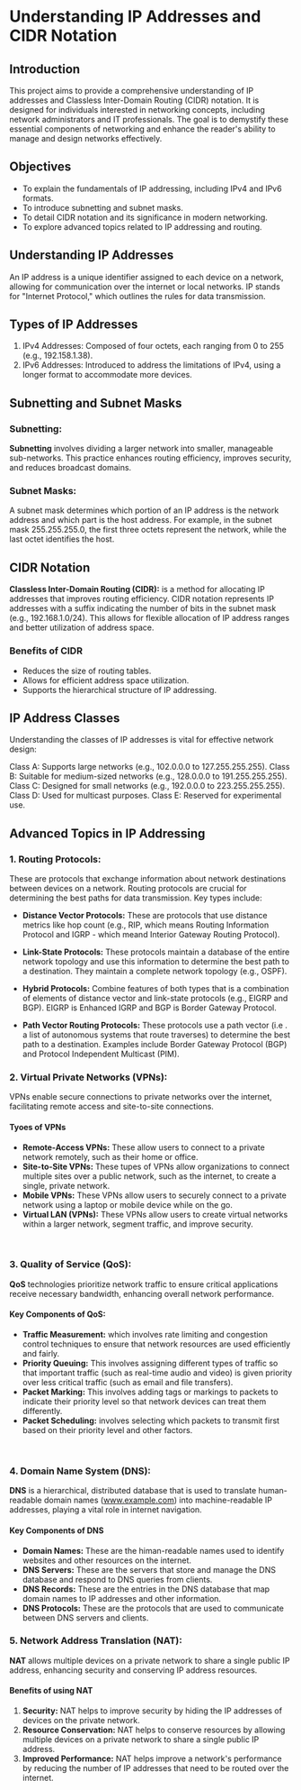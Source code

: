 # Understanding IP Addresses and CIDR Notation

## Introduction
This project aims to provide a comprehensive understanding of IP addresses and Classless Inter-Domain Routing (CIDR) notation. It is designed for individuals interested in networking concepts, including network administrators and IT professionals. The goal is to demystify these essential components of networking and enhance the reader's ability to manage and design networks effectively.

## Objectives
- To explain the fundamentals of IP addressing, including IPv4 and IPv6 formats.
- To introduce subnetting and subnet masks.
- To detail CIDR notation and its significance in modern networking.
- To explore advanced topics related to IP addressing and routing.

## Understanding IP Addresses
An IP address is a unique identifier assigned to each device on a network, allowing for communication over the internet or local networks. IP stands for "Internet Protocol," which outlines the rules for data transmission.

## Types of IP Addresses
1. IPv4 Addresses: Composed of four octets, each ranging from 0 to 255 (e.g., 192.158.1.38).
2. IPv6 Addresses: Introduced to address the limitations of IPv4, using a longer format to accommodate more devices.

## Subnetting and Subnet Masks
### Subnetting:
**Subnetting** involves dividing a larger network into smaller, manageable sub-networks. This practice enhances routing efficiency, improves security, and reduces broadcast domains.

### Subnet Masks:
A subnet mask determines which portion of an IP address is the network address and which part is the host address. For example, in the subnet mask 255.255.255.0, the first three octets represent the network, while the last octet identifies the host.

## CIDR Notation
**Classless Inter-Domain Routing (CIDR):** is a method for allocating IP addresses that improves routing efficiency. CIDR notation represents IP addresses with a suffix indicating the number of bits in the subnet mask (e.g., 192.168.1.0/24). This allows for flexible allocation of IP address ranges and better utilization of address space.

### Benefits of CIDR
- Reduces the size of routing tables.
- Allows for efficient address space utilization.
- Supports the hierarchical structure of IP addressing.

## IP Address Classes
Understanding the classes of IP addresses is vital for effective network design:

Class A: Supports large networks (e.g., 102.0.0.0 to 127.255.255.255).
Class B: Suitable for medium-sized networks (e.g., 128.0.0.0 to 191.255.255.255).
Class C: Designed for small networks (e.g., 192.0.0.0 to 223.255.255.255).
Class D: Used for multicast purposes.
Class E: Reserved for experimental use.

## Advanced Topics in IP Addressing
### **1. Routing Protocols:**
These are protocols that exchange information about network destinations between devices on a network. Routing protocols are crucial for determining the best paths for data transmission. Key types include:

- **Distance Vector Protocols:** These are protocols that use distance metrics like hop count (e.g., RIP, which means Routing Information Protocol and IGRP - which meand Interior Gateway Routing Protocol).

- **Link-State Protocols:** These protocols maintain a database of the entire network topology and use this information to determine the best path to a destination. They maintain a complete network topology (e.g., OSPF).

- **Hybrid Protocols:** Combine features of both types that is a combination of elements of distance vector and link-state protocols (e.g., EIGRP and BGP). EIGRP is Enhanced IGRP and BGP is Border Gateway Protocol.

- **Path Vector Routing Protocols:** These protocols use a path vector  (i.e . a list of autonomous systems that route traverses) to determine the best path to a destination. Examples include Border Gateway Protocol (BGP) and Protocol Independent Multicast (PIM).

### **2. Virtual Private Networks (VPNs):**
VPNs enable secure connections to private networks over the internet, facilitating remote access and site-to-site connections.

#### Tyoes of VPNs

- **Remote-Access VPNs:** These allow users to connect to a private network remotely, such as their home or office.
- **Site-to-Site VPNs:** These tupes of VPNs allow organizations to connect multiple sites over a public network, such as the internet, to create a single, private network.
- **Mobile VPNs:** These VPNs allow users to securely connect to a private network using a laptop or mobile device while on the go.
- **Virtual LAN (VPNs):** These VPNs allow users to create virtual networks within a larger network, segment traffic, and improve security.

<br>

### **3. Quality of Service (QoS):**
**QoS** technologies prioritize network traffic to ensure critical applications receive necessary bandwidth, enhancing overall network performance.

#### **Key Components of QoS:**
- **Traffic Measurement:** which involves rate limiting and congestion control techniques to ensure that network resources are used efficiently and fairly.
- **Priority Queuing:** This involves assigning different types of traffic so that important traffic (such as real-time audio and video) is given priority over less critical traffic (such as email and file transfers).
- **Packet Marking:** This involves adding tags or markings to packets to indicate their priority level so that network devices can treat them differently.
- **Packet Scheduling:** involves selecting which packets to transmit first based on their priority level and other factors.

<br>

### **4. Domain Name System (DNS):**
**DNS** is a hierarchical, distributed database that is used to translate human-readable domain names (www.example.com) into machine-readable IP addresses, playing a vital role in internet navigation.

#### **Key Components of DNS**
- **Domain Names:** These are the himan-readable names used to identify websites and other resources on the internet.
- **DNS Servers:** These are the servers that store and manage the DNS database and respond to DNS queries from clients.
- **DNS Records:** These are the entries in the DNS database that map domain names to IP addresses and other information.
- **DNS Protocols:** These are the protocols that are used to communicate between DNS servers and clients.

### **5. Network Address Translation (NAT):**
**NAT** allows multiple devices on a private network to share a single public IP address, enhancing security and conserving IP address resources.

#### **Benefits of using NAT**

1. **Security:** NAT helps to improve security by hiding the IP addresses of devices on the private network.
2. **Resource Conservation:** NAT helps to conserve resources by allowing multiple devices on a private network to share a single public IP address.
3. **Improved Performance:** NAT helps improve a network's performance by reducing the number of IP addresses that need to be routed over the internet.
